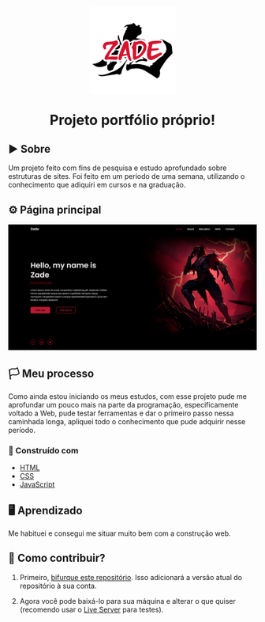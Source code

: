 <h1 align="center">
<img src= "./img/zedlogo.png" width="35%">
<p>Projeto portfólio próprio!</p> 
</h1>

## ▶ Sobre

Um projeto feito com fins de pesquisa e estudo aprofundado sobre estruturas de sites. Foi feito em um período de uma semana, utilizando o conhecimento que adiquiri em cursos e na graduação.

## ⚙ Página principal

<img src= "./imgs-projeto/pg-home.png">

## 🏳 Meu processo

Como ainda estou iniciando os meus estudos, com esse projeto pude me aprofundar um pouco mais na parte da programação, especificamente voltado a Web, pude testar ferramentas e dar o primeiro passo nessa caminhada longa, apliquei todo o conhecimento que pude adquirir nesse período.

### 🔨 Construído com

- [HTML](https://developer.mozilla.org/en-US/docs/Web/HTML)
- [CSS](https://en.wikipedia.org/wiki/CSS)
- [JavaScript](https://www.javascript.com/)

## 🖥 Aprendizado

Me habituei e consegui me situar muito bem com a construção web.



## 🧥 Como contribuir?

1. Primeiro, [bifurque este repositório](). Isso adicionará a versão atual do repositório à sua conta.

2. Agora você pode baixá-lo para sua máquina e alterar o que quiser (recomendo usar o [Live Server](https://marketplace.visualstudio.com/items?itemName=ritwickdey.LiveServer) para testes).